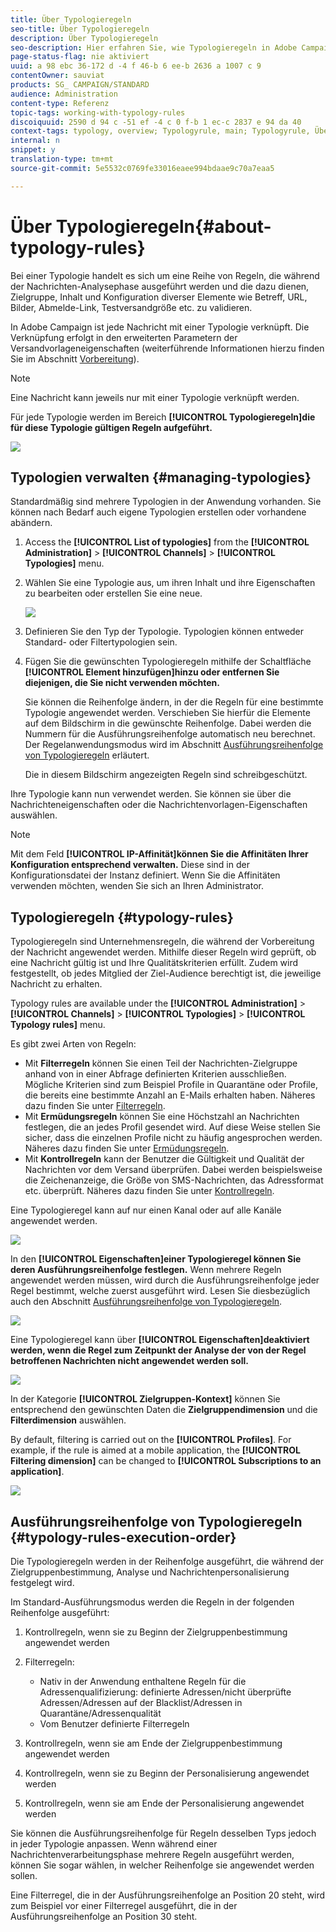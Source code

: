```yaml
---
title: Über Typologieregeln
seo-title: Über Typologieregeln
description: Über Typologieregeln
seo-description: Hier erfahren Sie, wie Typologieregeln in Adobe Campaign verwendet werden.
page-status-flag: nie aktiviert
uuid: a 98 ebc 36-172 d -4 f 46-b 6 ee-b 2636 a 1007 c 9
contentOwner: sauviat
products: SG_ CAMPAIGN/STANDARD
audience: Administration
content-type: Referenz
topic-tags: working-with-typology-rules
discoiquuid: 2590 d 94 c -51 ef -4 c 0 f-b 1 ec-c 2837 e 94 da 40
context-tags: typology, overview; Typologyrule, main; Typologyrule, Übersicht
internal: n
snippet: y
translation-type: tm+mt
source-git-commit: 5e5532c0769fe33016eaee994bdaae9c70a7eaa5

---
```



# Über Typologieregeln{#about-typology-rules}

Bei einer Typologie handelt es sich um eine Reihe von Regeln, die während der Nachrichten-Analysephase ausgeführt werden und die dazu dienen, Zielgruppe, Inhalt und Konfiguration diverser Elemente wie Betreff, URL, Bilder, Abmelde-Link, Testversandgröße etc. zu validieren.

In Adobe Campaign ist jede Nachricht mit einer Typologie verknüpft. Die Verknüpfung erfolgt in den erweiterten Parametern der Versandvorlageneigenschaften (weiterführende Informationen hierzu finden Sie im Abschnitt [Vorbereitung](../../administration/using/configuring-email-channel.md#preparation)).

>[!NOTE]
>
>Eine Nachricht kann jeweils nur mit einer Typologie verknüpft werden.

Für jede Typologie werden im Bereich **[!UICONTROL Typologieregeln]die für diese Typologie gültigen Regeln aufgeführt.**

![](assets/typology_typo-rule-list.png)

## Typologien verwalten {#managing-typologies}

Standardmäßig sind mehrere Typologien in der Anwendung vorhanden. Sie können nach Bedarf auch eigene Typologien erstellen oder vorhandene abändern.

1. Access the **[!UICONTROL List of typologies]** from the **[!UICONTROL Administration]** &gt; **[!UICONTROL Channels]** &gt; **[!UICONTROL Typologies]** menu.
1. Wählen Sie eine Typologie aus, um ihren Inhalt und ihre Eigenschaften zu bearbeiten oder erstellen Sie eine neue.

   ![](assets/typology_list.png)

1. Definieren Sie den Typ der Typologie. Typologien können entweder Standard- oder Filtertypologien sein.
1. Fügen Sie die gewünschten Typologieregeln mithilfe der Schaltfläche **[!UICONTROL Element hinzufügen]hinzu oder entfernen Sie diejenigen, die Sie nicht verwenden möchten.**

   Sie können die Reihenfolge ändern, in der die Regeln für eine bestimmte Typologie angewendet werden. Verschieben Sie hierfür die Elemente auf dem Bildschirm in die gewünschte Reihenfolge. Dabei werden die Nummern für die Ausführungsreihenfolge automatisch neu berechnet. Der Regelanwendungsmodus wird im Abschnitt [Ausführungsreihenfolge von Typologieregeln](../../administration/using/about-typology-rules.md#typology-rules-execution-order) erläutert.

   Die in diesem Bildschirm angezeigten Regeln sind schreibgeschützt.

Ihre Typologie kann nun verwendet werden. Sie können sie über die Nachrichteneigenschaften oder die Nachrichtenvorlagen-Eigenschaften auswählen.

>[!NOTE]
>
>Mit dem Feld **[!UICONTROL IP-Affinität]können Sie die Affinitäten Ihrer Konfiguration entsprechend verwalten.** Diese sind in der Konfigurationsdatei der Instanz definiert. Wenn Sie die Affinitäten verwenden möchten, wenden Sie sich an Ihren Administrator.

## Typologieregeln {#typology-rules}

Typologieregeln sind Unternehmensregeln, die während der Vorbereitung der Nachricht angewendet werden. Mithilfe dieser Regeln wird geprüft, ob eine Nachricht gültig ist und Ihre Qualitätskriterien erfüllt. Zudem wird festgestellt, ob jedes Mitglied der Ziel-Audience berechtigt ist, die jeweilige Nachricht zu erhalten.

Typology rules are available under the **[!UICONTROL Administration]** &gt; **[!UICONTROL Channels]** &gt; **[!UICONTROL Typologies]** &gt; **[!UICONTROL Typology rules]** menu.

Es gibt zwei Arten von Regeln:

* Mit **Filterregeln** können Sie einen Teil der Nachrichten-Zielgruppe anhand von in einer Abfrage definierten Kriterien ausschließen. Mögliche Kriterien sind zum Beispiel Profile in Quarantäne oder Profile, die bereits eine bestimmte Anzahl an E-Mails erhalten haben. Näheres dazu finden Sie unter [Filterregeln](../../administration/using/filtering-rules.md).
* Mit **Ermüdungsregeln** können Sie eine Höchstzahl an Nachrichten festlegen, die an jedes Profil gesendet wird. Auf diese Weise stellen Sie sicher, dass die einzelnen Profile nicht zu häufig angesprochen werden. Näheres dazu finden Sie unter [Ermüdungsregeln](../../administration/using/fatigue-rules.md).
* Mit **Kontrollregeln** kann der Benutzer die Gültigkeit und Qualität der Nachrichten vor dem Versand überprüfen. Dabei werden beispielsweise die Zeichenanzeige, die Größe von SMS-Nachrichten, das Adressformat etc. überprüft. Näheres dazu finden Sie unter [Kontrollregeln](../../administration/using/control-rules.md).

Eine Typologieregel kann auf nur einen Kanal oder auf alle Kanäle angewendet werden.

![](assets/typology_channel.png)

In den **[!UICONTROL Eigenschaften]einer Typologieregel können Sie deren Ausführungsreihenfolge festlegen.** Wenn mehrere Regeln angewendet werden müssen, wird durch die Ausführungsreihenfolge jeder Regel bestimmt, welche zuerst ausgeführt wird. Lesen Sie diesbezüglich auch den Abschnitt [Ausführungsreihenfolge von Typologieregeln](../../administration/using/about-typology-rules.md#typology-rules-execution-order).

![](assets/typology_rule-active.png)

Eine Typologieregel kann über **[!UICONTROL Eigenschaften]deaktiviert werden, wenn die Regel zum Zeitpunkt der Analyse der von der Regel betroffenen Nachrichten nicht angewendet werden soll.**

![](assets/typology_rule-order.png)

In der Kategorie **[!UICONTROL Zielgruppen-Kontext]** können Sie entsprechend den gewünschten Daten die **Zielgruppendimension** und die **Filterdimension** auswählen.

By default, filtering is carried out on the **[!UICONTROL Profiles]**. For example, if the rule is aimed at a mobile application, the **[!UICONTROL Filtering dimension]** can be changed to **[!UICONTROL Subscriptions to an application]**.

![](assets/typology_rule-order_2.png)

## Ausführungsreihenfolge von Typologieregeln {#typology-rules-execution-order}

Die Typologieregeln werden in der Reihenfolge ausgeführt, die während der Zielgruppenbestimmung, Analyse und Nachrichtenpersonalisierung festgelegt wird.

Im Standard-Ausführungsmodus werden die Regeln in der folgenden Reihenfolge ausgeführt:

1. Kontrollregeln, wenn sie zu Beginn der Zielgruppenbestimmung angewendet werden
1. Filterregeln:

   * Nativ in der Anwendung enthaltene Regeln für die Adressenqualifizierung: definierte Adressen/nicht überprüfte Adressen/Adressen auf der Blacklist/Adressen in Quarantäne/Adressenqualität
   * Vom Benutzer definierte Filterregeln

1. Kontrollregeln, wenn sie am Ende der Zielgruppenbestimmung angewendet werden
1. Kontrollregeln, wenn sie zu Beginn der Personalisierung angewendet werden
1. Kontrollregeln, wenn sie am Ende der Personalisierung angewendet werden

Sie können die Ausführungsreihenfolge für Regeln desselben Typs jedoch in jeder Typologie anpassen. Wenn während einer Nachrichtenverarbeitungsphase mehrere Regeln ausgeführt werden, können Sie sogar wählen, in welcher Reihenfolge sie angewendet werden sollen.

Eine Filterregel, die in der Ausführungsreihenfolge an Position 20 steht, wird zum Beispiel vor einer Filterregel ausgeführt, die in der Ausführungsreihenfolge an Position 30 steht.

